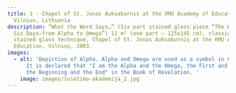 ```yaml
---
title: 1 - Chapel of St. Jonas Auksaburnis at the VMU Academy of Education,
  Vilnius, Lithuania
description: “What the Word Says…” (Six part stained glass piece “The World in
  Six Days–from Alpha to Omega”) 11 m² (one part – 125x145 cm), classical
  stained glass technique, Chapel of St. Jonas Auksaburnis at the KMU Academy of
  Education, Vilnius, 2003.
images:
  - alt: 'Depiction of Alpha. Alpha and Omega are used as a symbol in Christianity.
      It is declared that "I am the Alpha and the Omega, the First and the Last,
      the Beginning and the End" in the Book of Revelation. '
    image: images/švietimo-akademija_2.jpg
---
```

